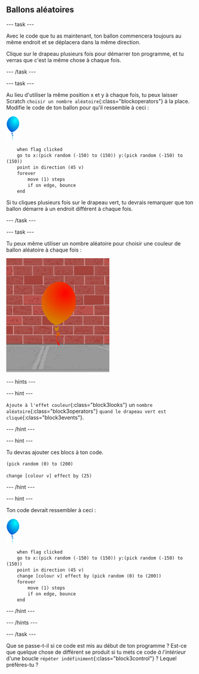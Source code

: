## Ballons aléatoires

--- task ---

Avec le code que tu as maintenant, ton ballon commencera toujours au même endroit et se déplacera dans la même direction.

Clique sur le drapeau plusieurs fois pour démarrer ton programme, et tu verras que c'est la même chose à chaque fois.

--- /task ---

--- task ---

Au lieu d'utiliser la même position x et y à chaque fois, tu peux laisser Scratch `choisir un nombre aléatoire`{:class="blockoperators"} à la place. Modifie le code de ton ballon pour qu'il ressemble à ceci :

![sprite ballon](images/balloon-sprite.png)

```blocks3
    when flag clicked
    go to x:(pick random (-150) to (150)) y:(pick random (-150) to (150))
    point in direction (45 v)
    forever
        move (1) steps
        if on edge, bounce
    end
```

Si tu cliques plusieurs fois sur le drapeau vert, tu devrais remarquer que ton ballon démarre à un endroit différent à chaque fois.

--- /task ---

--- task ---

Tu peux même utiliser un nombre aléatoire pour choisir une couleur de ballon aléatoire à chaque fois :

![sprite ballon rouge](images/balloons-colour.png)

--- hints ---

--- hint ---

`Ajoute à l'effet couleur`{:class="block3looks"} un `nombre aléatoire`{:class="block3operators"} `quand le drapeau vert est cliqué`{:class="block3events"}.

--- /hint ---

--- hint ---

Tu devras ajouter ces blocs à ton code.

```blocks3
(pick random (0) to (200)

change [colour v] effect by (25)
```

--- /hint ---

--- hint ---

Ton code devrait ressembler à ceci :

![sprite ballon](images/balloon-sprite.png)

```blocks3
    when flag clicked
    go to x:(pick random (-150) to (150)) y:(pick random (-150) to (150))
    point in direction (45 v)
    change [colour v] effect by (pick random (0) to (200))
    forever
        move (1) steps
        if on edge, bounce
    end
```

--- /hint ---


--- /hints ---

--- /task ---

Que se passe-t-il si ce code est mis au début de ton programme ? Est-ce que quelque chose de différent se produit si tu mets ce code _à l'intérieur_ d'une boucle `répéter indéfiniment`{:class="block3control"} ? Lequel préfères-tu ?


